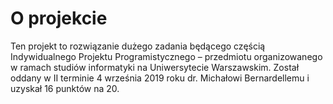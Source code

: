 # O projekcie
Ten projekt to rozwiązanie dużego zadania będącego częścią Indywidualnego Projektu Programistycznego – przedmiotu organizowanego w ramach studiów informatyki na Uniwersytecie Warszawskim. Został oddany w II terminie 4 września 2019 roku dr. Michałowi Bernardellemu i uzyskał 16 punktów na 20.
